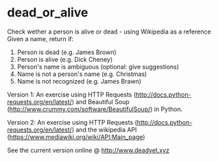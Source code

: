 # dead_or_alive
Check wether a person is alive or dead - using Wikipedia as a reference
Given a name, return if:
1. Person is dead (e.g. James Brown)
2. Person is alive (e.g. Dick Cheney)
3. Person's name is ambiguous (optional: give suggestions)
4. Name is not a person's name (e.g. Christmas)
5. Name is not recognized (e.g. James Brawn)

Version 1: An exercise using HTTP Requests (http://docs.python-requests.org/en/latest/) and Beautiful Soup (http://www.crummy.com/software/BeautifulSoup/) in Python.

Version 2: An exercise using HTTP Requests (http://docs.python-requests.org/en/latest/) and the wikipedia API (https://www.mediawiki.org/wiki/API:Main_page)

See the current version online @ http://www.deadyet.xyz

